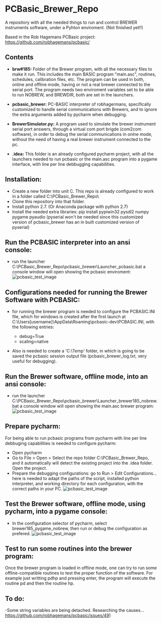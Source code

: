 # PCBasic_Brewer_Repo
A repository with all the needed things to run and control BREWER instruments software, under a Pyhton enviroment.
(Not finished yet!!)

Based in the Rob Hagemans PCBasic project: https://github.com/robhagemans/pcbasic/ 

## Contents
* **brw#185:** 
Folder of the Brewer program, with all the necessary files to make it run. This includes the main BASIC program "main.asc", routines, schedules, calibration files, etc. The program can be used in both, online and offline mode, having or not a real brewer connected to the serial port. The program needs two enviroment variables set to be able to run NOBREW, and BREWDIR, both are set in the launchers.

* **pcbasic_brewer:** 
PC-BASIC interpreter of robhagermans, specifically customized to handle serial communications with Brewers, and to ignore the extra arguments added by pycharm when debugging.

* **BrewerSimulator.py:**
A program used to simulate the brewer instrument serial port answers, through a virtual com port brigde (com2com software), in order to debug the serial communications in onlne mode, without the need of having a real brewer instrument connected to the pc.

* **.idea:**
This folder is an already configured pycharm project, with all the launchers needed to run pcbasic or the main.asc program into a pygame interface, with line per line debbugging capabilities.



## Installation:
* Create a new folder into unit C. This repo is already configured to work in a folder called C:\PCBasic_Brewer_Repo\
* Clone this repository into that folder. 
* Install python 2.7. (Or Anaconda package with python 2.7) 
* Install the needed extra libraries: pip install pypiwin32 pysdl2 numpy pygame pyaudio (pyserial won't be needed since this customized version of pcbasic_brewer has an in built customized version of pyserial)


## Run the PCBASIC interpreter into an ansi console:
* run the launcher C:\PCBasic_Brewer_Repo\pcbasic_brewer\Launcher_pcbasic.bat
a console window will open showing the pcbasic enviroment:
![pcbasic_test_image](https://www.dropbox.com/s/excytyvxuscajlt/PCBASIC_test.PNG?dl=0)


## Configurations needed for running the Brewer Software with PCBASIC:
* for running the brewer program is needed to configure the PCBASIC.INI file, which for windows is created after the first launch at 
C:\Users\[username]\AppData\Roaming\pcbasic-dev\PCBASIC.INI, with the following entries:
  * debug=True
  * scaling=native
  
* Also is needed to create a 'C:\Temp' folder, in which is going to be saved the pcbasic session output file (pcbasic_brewer_log.txt, very useful for debugging). 


## Run the Brewer software, offline mode, into an ansi console:
* run the launcher C:\PCBasic_Brewer_Repo\pcbasic_brewer\Launcher_brewer185_nobrew.bat
a console window will open showing the main.asc brewer program:
![pcbasic_test_image](https://www.dropbox.com/s/zgpu4teoumq0vni/Test_mainasc_ansi_nobrew.PNG?dl=0)


## Prepare pycharm:
For being able to run pcbasic programs from pycharm with line per line debbuging capabilities is needed to configure pycharm:
* Open pycharm
* Go to File > Open > Select the repo folder C:\PCBasic_Brewer_Repo, and it automatically will detect the existing project into the .idea folder. Open the project.
* Prepare the debugging configurations: go to Run > Edit Configurations... here is needed to adapt the paths of the script, installed python interpreter, and working directory for each configuration, with the correct paths in your PC.
![pcbasic_test_image](https://www.dropbox.com/s/8deo02hejv6040k/Pycharm2.PNG?dl=0)


## Test the Brewer software, offline mode, using pycharm, into a pygame console:
* In the configuration selector of pycharm, select brewer185_pygame_nobrew, then run or debug the configuration as prefered.
![pcbasic_test_image](https://www.dropbox.com/s/ywqtw8s87srrkq2/Pycharm3.PNG?dl=0)


## Test to run some routines into the brewer program:
Once the brewer program is loaded in offline mode, one can try to run some offline-compatible routines to test the proper function of the software. For example just writting pdhp and pressing enter, the program will execute the routine pd and then the routine hp.

## To do:
-Some string variables are being detached. Researching the causes... https://github.com/robhagemans/pcbasic/issues/49)




